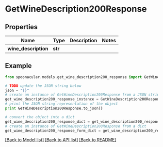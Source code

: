 # GetWineDescription200Response



## Properties

Name | Type | Description | Notes
------------ | ------------- | ------------- | -------------
**wine_description** | **str** |  | 

## Example

```python
from spoonacular.models.get_wine_description200_response import GetWineDescription200Response

# TODO update the JSON string below
json = "{}"
# create an instance of GetWineDescription200Response from a JSON string
get_wine_description200_response_instance = GetWineDescription200Response.from_json(json)
# print the JSON string representation of the object
print GetWineDescription200Response.to_json()

# convert the object into a dict
get_wine_description200_response_dict = get_wine_description200_response_instance.to_dict()
# create an instance of GetWineDescription200Response from a dict
get_wine_description200_response_form_dict = get_wine_description200_response.from_dict(get_wine_description200_response_dict)
```
[[Back to Model list]](../README.md#documentation-for-models) [[Back to API list]](../README.md#documentation-for-api-endpoints) [[Back to README]](../README.md)


